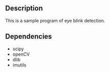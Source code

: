 ## Description

This is a sample program of eye blink detection.

## Dependencies
- scipy
- openCV
- dlib
- imutils
